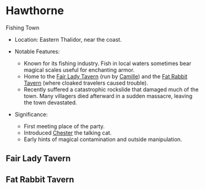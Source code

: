 # Hawthorne
Fishing Town

* Location: Eastern Thalidor, near the coast.
* Notable Features:
    - Known for its fishing industry. Fish in local waters sometimes bear magical scales useful for enchanting armor.
    - Home to the [Fair Lady Tavern](#fair-lady-tavern) (run by [Camille](../Characters/Camille.md)) and the [Fat Rabbit Tavern](#fat-rabbit-tavern) (where cloaked travelers caused trouble).
    - Recently suffered a catastrophic rockslide that damaged much of the town. Many villagers died afterward in a sudden massacre, leaving the town devastated.

* Significance:
    - First meeting place of the party.
    - Introduced [Chester](../Characters/Chester.md) the talking cat.
    - Early hints of magical contamination and outside manipulation.

## Fair Lady Tavern

## Fat Rabbit Tavern
